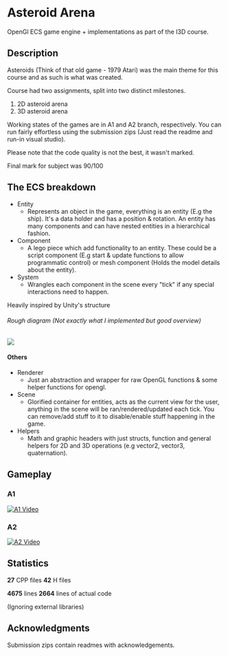 # Asteroid Arena

OpenGl ECS game engine + implementations as part of the I3D course.

## Description

Asteroids (Think of that old game - 1979 Atari) was the main theme for this course and as such is what was created.

Course had two assignments, split into two distinct milestones.
1. 2D asteroid arena
2. 3D asteroid arena

Working states of the games are in A1 and A2 branch, respectively.
You can run fairly effortless using the submission zips (Just read the readme and run-in visual studio).

Please note that the code quality is not the best, it wasn't marked.

Final mark for subject was 90/100

## The ECS breakdown
* Entity
    * Represents an object in the game, everything is an entity (E.g the ship). It's a data holder and has a position & rotation. An entity has many components and can have nested entities in a hierarchical fashion. 
* Component
    * A lego piece which add functionality to an entity. These could be a script component (E.g start & update functions to allow programmatic control) or mesh component (Holds the model details about the entity).
* System
    * Wrangles each component in the scene every "tick" if any special interactions need to happen.

Heavily inspired by Unity's structure
###### Rough diagram (Not exactly what I implemented but good overview)
![](https://miro.medium.com/max/960/1*yoLxDyQoFzC0je_oHkcppw.png)
#### Others
* Renderer
    * Just an abstraction and wrapper for raw OpenGL functions & some helper functions for opengl.
* Scene
    * Glorified container for entities, acts as the current view for the user, anything in the scene will be ran/rendered/updated each tick. You can remove/add stuff to it to disable/enable stuff happening in the game.
* Helpers
    * Math and graphic headers with just structs, function and general helpers for 2D and 3D operations (e.g vector2, vector3, quaternation).


## Gameplay
### A1 
[![A1 Video](https://img.youtube.com/vi/t7iieoqE3ok/0.jpg)](https://www.youtube.com/watch?v=t7iieoqE3ok)

### A2 
[![A2 Video](https://img.youtube.com/vi/D6NsQCRa_hc/0.jpg)](https://www.youtube.com/watch?v=D6NsQCRa_hc)

## Statistics
**27** CPP files
**42** H files

**4675** lines
**2664** lines of actual code

(Ignoring external libraries)
## Acknowledgments

Submission zips contain readmes with acknowledgements.
